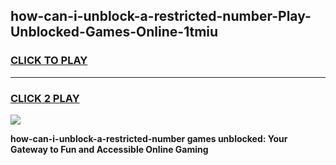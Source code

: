 
## how-can-i-unblock-a-restricted-number-Play-Unblocked-Games-Online-1tmiu
<h3>
<a href="https://premium76.site?title=how-can-i-unblock-a-restricted-number&ref=25A">CLICK TO PLAY</a></h3>
<hr>

<h3>
<a href="https://premium76.site?title=how-can-i-unblock-a-restricted-number&ref=25A">CLICK 2 PLAY</a>
  
</h3>

<a href="https://premium76.site?title=how-can-i-unblock-a-restricted-number&ref=25A"><img src="https://clearcache.store/games.png"></a>


**how-can-i-unblock-a-restricted-number games unblocked: Your Gateway to Fun and Accessible Online Gaming**
